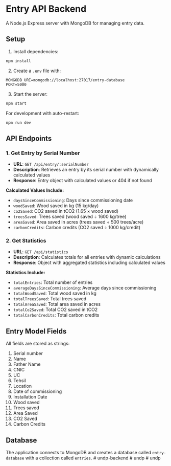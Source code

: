 # Entry API Backend

A Node.js Express server with MongoDB for managing entry data.

## Setup

1. Install dependencies:
```bash
npm install
```

2. Create a `.env` file with:
```
MONGODB_URI=mongodb://localhost:27017/entry-database
PORT=5000
```

3. Start the server:
```bash
npm start
```

For development with auto-restart:
```bash
npm run dev
```

## API Endpoints

### 1. Get Entry by Serial Number
- **URL**: `GET /api/entry/:serialNumber`
- **Description**: Retrieves an entry by its serial number with dynamically calculated values
- **Response**: Entry object with calculated values or 404 if not found

**Calculated Values Include:**
- `daysSinceCommissioning`: Days since commissioning date
- `woodSaved`: Wood saved in kg (15 kg/day)
- `co2Saved`: CO2 saved in tCO2 (1.65 × wood saved)
- `treesSaved`: Trees saved (wood saved ÷ 1600 kg/tree)
- `areaSaved`: Area saved in acres (trees saved ÷ 500 trees/acre)
- `carbonCredits`: Carbon credits (CO2 saved ÷ 1000 kg/credit)

### 2. Get Statistics
- **URL**: `GET /api/statistics`
- **Description**: Calculates totals for all entries with dynamic calculations
- **Response**: Object with aggregated statistics including calculated values

**Statistics Include:**
- `totalEntries`: Total number of entries
- `averageDaysSinceCommissioning`: Average days since commissioning
- `totalWoodSaved`: Total wood saved in kg
- `totalTreesSaved`: Total trees saved
- `totalAreaSaved`: Total area saved in acres
- `totalCo2Saved`: Total CO2 saved in tCO2
- `totalCarbonCredits`: Total carbon credits

## Entry Model Fields

All fields are stored as strings:

1. Serial number
2. Name
3. Father Name
4. CNIC
5. UC
6. Tehsil
7. Location
8. Date of commissioning
9. Installation Date
10. Wood saved
11. Trees saved
12. Area Saved
13. CO2 Saved
14. Carbon Credits

## Database

The application connects to MongoDB and creates a database called `entry-database` with a collection called `entries`. #   u n d p - b a c k e n d  
 #   u n d p  
 #   u n d p  
 